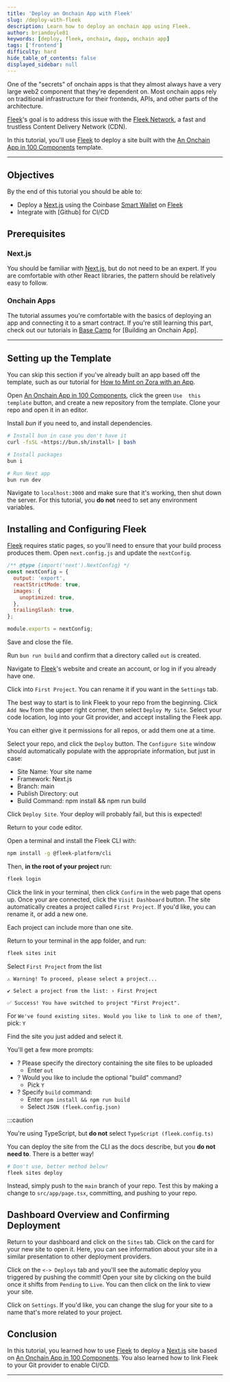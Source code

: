 ```yaml
---
title: 'Deploy an Onchain App with Fleek'
slug: /deploy-with-fleek
description: Learn how to deploy an onchain app using Fleek.
author: briandoyle81
keywords: [deploy, fleek, onchain, dapp, onchain app]
tags: ['frontend']
difficulty: hard
hide_table_of_contents: false
displayed_sidebar: null
---
```


One of the "secrets" of onchain apps is that they almost always have a very large web2 component that they're dependent on. Most onchain apps rely on traditional infrastructure for their frontends, APIs, and other parts of the architecture.

[Fleek]'s goal is to address this issue with the [Fleek Network], a fast and trustless Content Delivery Network (CDN).

In this tutorial, you'll use [Fleek] to deploy a site built with the [An Onchain App in 100 Components] template.

---

## Objectives

By the end of this tutorial you should be able to:

- Deploy a [Next.js] using the Coinbase [Smart Wallet] on [Fleek]
- Integrate with [Github] for CI/CD

## Prerequisites

### Next.js

You should be familiar with [Next.js], but do not need to be an expert. If you are comfortable with other React libraries, the pattern should be relatively easy to follow.

### Onchain Apps

The tutorial assumes you're comfortable with the basics of deploying an app and connecting it to a smart contract. If you're still learning this part, check out our tutorials in [Base Camp] for [Building an Onchain App].

---

## Setting up the Template

You can skip this section if you've already built an app based off the template, such as our tutorial for [How to Mint on Zora with an App].

Open [An Onchain App in 100 Components], click the green `Use  this template` button, and create a new repository from the template. Clone your repo and open it in an editor.

Install _bun_ if you need to, and install dependencies.

```bash
# Install bun in case you don't have it
curl -fsSL <https://bun.sh/install> | bash

# Install packages
bun i

# Run Next app
bun run dev
```

Navigate to `localhost:3000` and make sure that it's working, then shut down the server. For this tutorial, you **do not** need to set any environment variables.

## Installing and Configuring Fleek

[Fleek] requires static pages, so you'll need to ensure that your build process produces them. Open `next.config.js` and update the `nextConfig`.

```javascript
/** @type {import('next').NextConfig} */
const nextConfig = {
  output: 'export',
  reactStrictMode: true,
  images: {
    unoptimized: true,
  },
  trailingSlash: true,
};

module.exports = nextConfig;
```

Save and close the file.

Run `bun run build` and confirm that a directory called `out` is created.

Navigate to [Fleek]'s website and create an account, or log in if you already have one.

Click into `First Project`. You can rename it if you want in the `Settings` tab.

The best way to start is to link Fleek to your repo from the beginning. Click `Add New` from the upper right corner, then select `Deploy My Site`. Select your code location, log into your Git provider, and accept installing the Fleek app.

You can either give it permissions for all repos, or add them one at a time.

Select your repo, and click the `Deploy` button. The `Configure Site` window should automatically populate with the appropriate information, but just in case:

- Site Name: Your site name
- Framework: Next.js
- Branch: main
- Publish Directory: out
- Build Command: npm install && npm run build

Click `Deploy Site`. Your deploy will probably fail, but this is expected!

Return to your code editor.

Open a terminal and install the Fleek CLI with:

```bash
npm install -g @fleek-platform/cli
```

Then, **in the root of your project** run:

```bash
fleek login
```

Click the link in your terminal, then click `Confirm` in the web page that opens up. Once your are connected, click the `Visit Dashboard` button. The site automatically creates a project called `First Project`. If you'd like, you can rename it, or add a new one.

Each project can include more than one site.

Return to your terminal in the app folder, and run:

```bash
fleek sites init
```

Select `First Project` from the list

```
⚠️ Warning! To proceed, please select a project...

✔ Select a project from the list: › First Project

✅ Success! You have switched to project "First Project".
```

For `We've found existing sites. Would you like to link to one of them?`, pick: `Y`

Find the site you just added and select it.

You'll get a few more prompts:

- ? Please specify the directory containing the site files to be uploaded
  - Enter `out`
- ? Would you like to include the optional "build" command?
  - Pick `Y`
- ? Specify `build` command:
  - Enter `npm install && npm run build`
  - Select `JSON (fleek.config.json)`

:::caution

You're using TypeScript, but **do not** select `TypeScript (fleek.config.ts)`

You can deploy the site from the CLI as the docs describe, but you **do not need to**. There is a better way!

```bash
# Don't use, better method below!
fleek sites deploy
```

Instead, simply push to the `main` branch of your repo. Test this by making a change to `src/app/page.tsx`, committing, and pushing to your repo.

## Dashboard Overview and Confirming Deployment

Return to your dashboard and click on the `Sites` tab. Click on the card for your new site to open it. Here, you can see information about your site in a similar presentation to other deployment providers.

Click on the `<-> Deploys` tab and you'll see the automatic deploy you triggered by pushing the commit! Open your site by clicking on the build once it shifts from `Pending` to `Live`. You can then click on the link to view your site.

Click on `Settings`. If you'd like, you can change the slug for your site to a name that's more related to your project.

## Conclusion

In this tutorial, you learned how to use [Fleek] to deploy a [Next.js] site based on [An Onchain App in 100 Components]. You also learned how to link Fleek to your Git provider to enable CI/CD.

---

[Base Camp]: https://base.org.camp
[Smart Wallet]: https://www.smartwallet.dev/why
[Fleek]: https://fleek.xyz
[Fleek Network]: https://fleek.xyz/blog/announcements/introducing-fleek-network-and-fleek-xyz/
[Next.js]: https://nextjs.org/
[An Onchain App in 100 Components]: https://github.com/Zizzamia/an-onchain-app-in-100-components
[Smart Wallet]: https://www.coinbase.com/wallet/smart-wallet
[How to Mint on Zora with an App]: /tutorials/minting-nfts-with-zora
